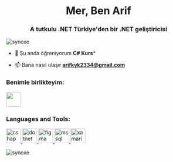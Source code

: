 <h1 align="center">Mer, Ben Arif</h1>
<h3 align="center">A tutkulu .NET Türkiye'den bir .NET geliştiricisi</h3>

<p align="sol"> <img src="https://komarev.com/?username=synoxe&label=Profile%20views&color=0e75b6&style" alt="synoxe" /> </p>

- 🌱 Şu anda öğreniyorum **C# Kurs***

- 📫 Bana nasıl ulaşır **arifkyk2334@gmail.com**

<h3 align="sol">Benimle birlikteyim:</h3>
<p align="sol">
<a href="https://linkedin.com/in/irif-kaya-68a87b277/" target="blank"><img align" src="htttps://www.githubusercontent.com/rahuldkjain/github-profile-readme-jenerto.com/master/salt="www.linkedin.com/in/arif-kaya-68a87b277/"rol=30" width="40" /></a>
</p>

<h3 align="sol">Languages and Tools:</h3>
<p align="sol"> <a href="https://www.w3schools.com/" target="_blank" rel="noreferrer"> <img src="https://htthubusercontent.com/devicons/devicon/master/icons/cssharp/csharp-orijinal.svg" alt="cshap" width="40" height="40"40"/> </a> <a href="https://www.w3schools.com/cs/" target="_blank" rel="norefererrer> <img src="https://htttps://raw.githubusercontent.com/devicons/devicon/master/iccons3/cs3-orijinal-wordmark.svg" alt="css3" width="40" height="40"/> </a> <a href="https://dotnet.microsoft.com/" target="_blank" rel="noreferrer"> <img src="https://hthubusercontent.com/devicon/devicon/devicon/master/icons/icons/dot-net/orijinal-wordmark.svg" alt="dotnet" width=40"40" height="40"/> </a> <a href="https://www.figma.com/" target="_blank" rel="noreferrer"> <img src="https://www.vectorlogo.zone/logos/figma/figma-igma-icon.svg" alt="figma" width="40" height="40"/> </a> <a href="https://www.wtml/html/" target="_blank" rel="noreferrer"> <mg src="https://htttps://hthubusercontent.com/devicon/devicon/devicon/devicon/icons/icons/html5/html5-orijinal-wordmark.svg" alt="html5" width=40"40"/> </a> <a href="https://www.microsoft.com/en-us/sql-server" target="_blank" rel="noreferrer"> <img src="https://www.svgrepo.com/show/303229/microsoft-sql-server-logo.svg" alt="mssql" width="40" height="40"/> </a> <a href="https://dotnet.microsoft.com/apps/xamarin" target="_blank" rel="noreferrer"> <img src="https://htthub-logent.com/detain/svg-logos/780f2588602440cef848161616db2f1a3f8/svg/xamarin.svg" alt="xamarin" width=40"40" height=40"40"/> </a> <a href="https://www.adobe.com/products/xd.html" target="_blank" rel="noreferrer> <img src="https://cdt.worldvectorlogo.com/logos/adobe-xd.svg" alt="xd" width="40" height="40"/> </a> </p>

<p><img align="center" src="https://github-readme-stats.vercel.app/api/top-langs?username=synoxe&show_icons=true&locale=en&layout=compact" alt="synoxe" /></p>


